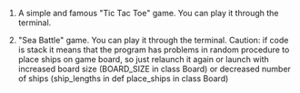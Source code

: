 1. A simple and famous "Tic Tac Toe" game.
You can play it through the terminal.

2. "Sea Battle" game.
You can play it through the terminal.
Caution: if code is stack it means that
the program has problems in random procedure to place ships on game board,
so just relaunch it again or launch with increased board size (BOARD_SIZE in class Board) or decreased number of ships (ship_lengths in def place_ships in class Board)

